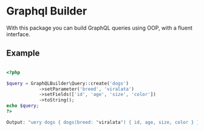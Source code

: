 # Graphql Builder

With this package you can build GraphQL queries using OOP, with a fluent interface.

## Example

```php

<?php 

$query = GraphQLBuilder\Query::create('dogs')
            ->setParameter('breed', 'viralata')
            ->setFields(['id', 'age', 'size', 'color'])
            ->toString();
echo $query;
?>

Output: "uery dogs { dogs(breed: "viralata") { id, age, size, color } }"
```
